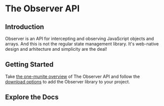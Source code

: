 # The Observer API

## Introduction

Observer is an API for intercepting and observing JavaScript objects and arrays. And this is not the regular state management library. It's web-native design and arhitecture and simplicity are the deal! 

## Getting Started

Take [the one-munite overview](overview) of The Observer API and follow the [download options](download) to add the Observer library to your project.

## Explore the Docs